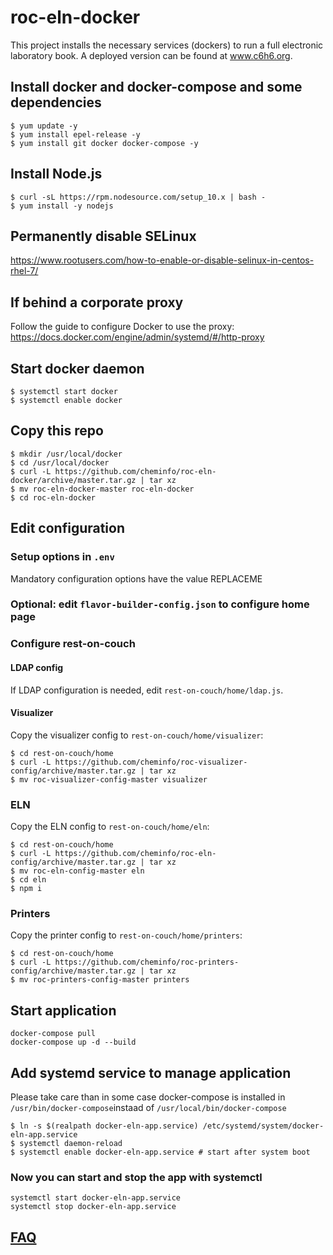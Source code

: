 # roc-eln-docker

This project installs the necessary services (dockers) to run a full electronic laboratory book. A deployed version can be found at www.c6h6.org.

## Install docker and docker-compose and some dependencies

```
$ yum update -y
$ yum install epel-release -y
$ yum install git docker docker-compose -y
```

## Install Node.js

```
$ curl -sL https://rpm.nodesource.com/setup_10.x | bash -
$ yum install -y nodejs
```

## Permanently disable SELinux

https://www.rootusers.com/how-to-enable-or-disable-selinux-in-centos-rhel-7/

## If behind a corporate proxy

Follow the guide to configure Docker to use the proxy: https://docs.docker.com/engine/admin/systemd/#/http-proxy

## Start docker daemon

```
$ systemctl start docker
$ systemctl enable docker
```

## Copy this repo

```
$ mkdir /usr/local/docker
$ cd /usr/local/docker
$ curl -L https://github.com/cheminfo/roc-eln-docker/archive/master.tar.gz | tar xz
$ mv roc-eln-docker-master roc-eln-docker
$ cd roc-eln-docker
```

## Edit configuration

### Setup options in `.env`

Mandatory configuration options have the value REPLACEME

### Optional: edit `flavor-builder-config.json` to configure home page

### Configure rest-on-couch

#### LDAP config

If LDAP configuration is needed, edit `rest-on-couch/home/ldap.js`.

#### Visualizer

Copy the visualizer config to `rest-on-couch/home/visualizer`:

```
$ cd rest-on-couch/home
$ curl -L https://github.com/cheminfo/roc-visualizer-config/archive/master.tar.gz | tar xz
$ mv roc-visualizer-config-master visualizer
```

### ELN

Copy the ELN config to `rest-on-couch/home/eln`:

```
$ cd rest-on-couch/home
$ curl -L https://github.com/cheminfo/roc-eln-config/archive/master.tar.gz | tar xz
$ mv roc-eln-config-master eln
$ cd eln
$ npm i
```

### Printers

Copy the printer config to `rest-on-couch/home/printers`:

```
$ cd rest-on-couch/home
$ curl -L https://github.com/cheminfo/roc-printers-config/archive/master.tar.gz | tar xz
$ mv roc-printers-config-master printers
```

## Start application

```
docker-compose pull
docker-compose up -d --build
```

## Add systemd service to manage application

Please take care than in some case docker-compose is installed in `/usr/bin/docker-compose`instaad of
`/usr/local/bin/docker-compose`

```
$ ln -s $(realpath docker-eln-app.service) /etc/systemd/system/docker-eln-app.service
$ systemctl daemon-reload
$ systemctl enable docker-eln-app.service # start after system boot
```

### Now you can start and stop the app with systemctl

```
systemctl start docker-eln-app.service
systemctl stop docker-eln-app.service
```

## [FAQ](faq.md)
